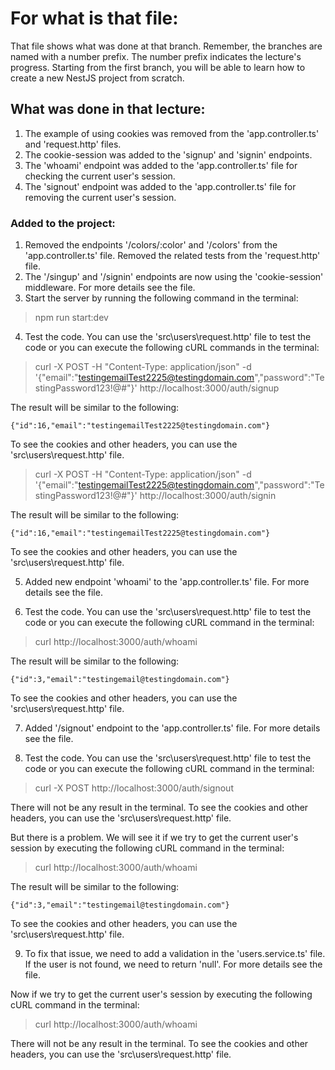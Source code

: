 # For what is that file:  
That file shows what was done at that branch. Remember, the branches are named with a number prefix. The number prefix indicates the lecture's progress. Starting from the first branch, you will be able to learn how to create a new NestJS project from scratch.  

## What was done in that lecture:  
1. The example of using cookies was removed from the 'app.controller.ts' and 'request.http' files.
2. The cookie-session was added to the 'signup' and 'signin' endpoints.
3. The 'whoami' endpoint was added to the 'app.controller.ts' file for checking the current user's session.
4. The 'signout' endpoint was added to the 'app.controller.ts' file for removing the current user's session.

### Added to the project:  
1. Removed the endpoints '/colors/:color' and '/colors' from the 'app.controller.ts' file. Removed the related tests from the 'request.http' file.
2. The '/singup' and '/signin' endpoints are now using the 'cookie-session' middleware. For more details see the file.
3. Start the server by running the following command in the terminal:
> npm run start:dev

4. Test the code. You can use the 'src\users\request.http' file to test the code or you can execute the following cURL commands in the terminal:
> curl -X POST -H "Content-Type: application/json" -d '{"email":"testingemailTest2225@testingdomain.com","password":"TestingPassword123!@#"}' http://localhost:3000/auth/signup

The result will be similar to the following:
```
{"id":16,"email":"testingemailTest2225@testingdomain.com"}
```
To see the cookies and other headers, you can use the 'src\users\request.http' file.

> curl -X POST -H "Content-Type: application/json" -d '{"email":"testingemailTest2225@testingdomain.com","password":"TestingPassword123!@#"}' http://localhost:3000/auth/signin

The result will be similar to the following:
```
{"id":16,"email":"testingemailTest2225@testingdomain.com"}
```
To see the cookies and other headers, you can use the 'src\users\request.http' file.

5. Added new endpoint 'whoami' to the 'app.controller.ts' file. For more details see the file.

6. Test the code. You can use the 'src\users\request.http' file to test the code or you can execute the following cURL command in the terminal:
> curl http://localhost:3000/auth/whoami

The result will be similar to the following:
```
{"id":3,"email":"testingemail@testingdomain.com"}
```

To see the cookies and other headers, you can use the 'src\users\request.http' file.

7. Added '/signout' endpoint to the 'app.controller.ts' file. For more details see the file.

8. Test the code. You can use the 'src\users\request.http' file to test the code or you can execute the following cURL command in the terminal:
> curl -X POST http://localhost:3000/auth/signout

There will not be any result in the terminal. To see the cookies and other headers, you can use the 'src\users\request.http' file.

But there is a problem. We will see it if we try to get the current user's session by executing the following cURL command in the terminal:
> curl http://localhost:3000/auth/whoami

The result will be similar to the following:
```
{"id":3,"email":"testingemail@testingdomain.com"}
```

To see the cookies and other headers, you can use the 'src\users\request.http' file.

9. To fix that issue, we need to add a validation in the 'users.service.ts' file. If the user is not found, we need to return 'null'. For more details see the file.

Now if we try to get the current user's session by executing the following cURL command in the terminal:
> curl http://localhost:3000/auth/whoami

There will not be any result in the terminal. To see the cookies and other headers, you can use the 'src\users\request.http' file.